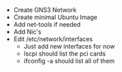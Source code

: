 * Create GNS3 Network
* Create minimal Ubuntu Image
* Add net-tools if needed
* Add Nic's
* Edit /etc/network/interfaces
    * Just add new interfaces for now
    * lscpi should list the pci cards
    * ifconfig -a should list all of them
